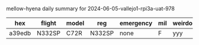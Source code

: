 mellow-hyena daily summary for 2024-06-05-vallejo1-rpi3a-uat-978

|hex|flight|model|reg|emergency|mil|weirdo|
|--|--|--|--|--|--|--|
|a39edb|N332SP|C72R|N332SP|none|F|yyy|
